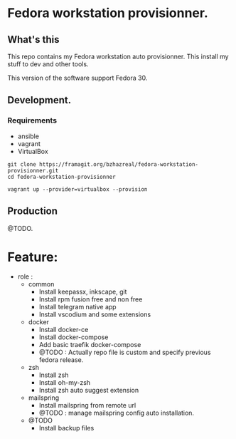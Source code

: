 # Fedora workstation provisionner.

## What's this

This repo contains my Fedora workstation auto provisionner. This install my stuff to dev and other tools.

This version of the software support Fedora 30.

## Development.

### Requirements

- ansible
- vagrant
- VirtualBox

```shell
git clone https://framagit.org/bzhazreal/fedora-workstation-provisionner.git
cd fedora-workstation-provisionner

vagrant up --provider=virtualbox --provision
```

## Production

@TODO.


# Feature:

- role :
    - common
        - Install keepassx, inkscape, git
        - Install rpm fusion free and non free
        - Install telegram native app
        - Install vscodium and some extensions
    - docker
        - Install docker-ce
        - Install docker-compose
        - Add basic traefik docker-compose
        - @TODO : Actually repo file is custom and specify previous fedora release.
    - zsh
        - Install zsh
        - Install oh-my-zsh
        - Install zsh auto suggest extension
    - mailspring
        - Install mailspring from remote url
        - @TODO : manage mailspring config auto installation.
    - @TODO
        - Install backup files

